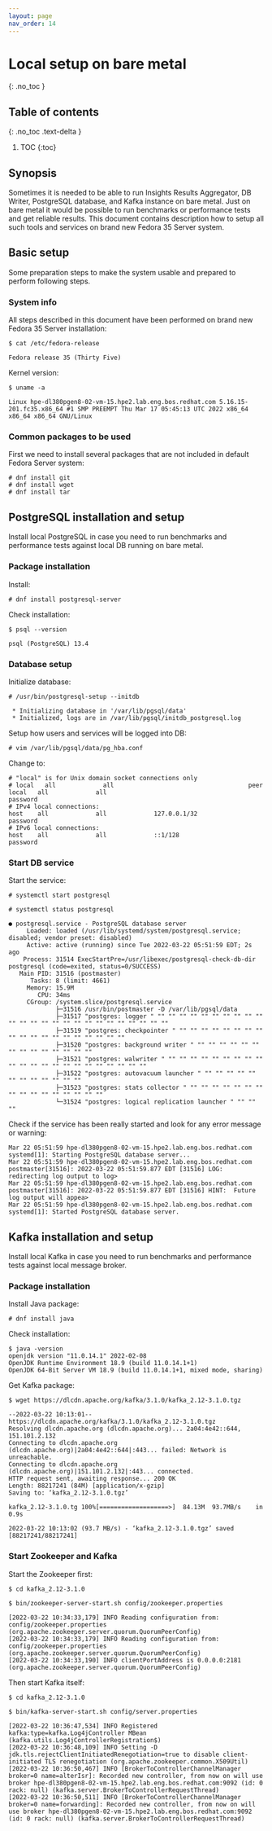 ```yaml
---
layout: page
nav_order: 14
---
```

# Local setup on bare metal
{: .no_toc }

## Table of contents
{: .no_toc .text-delta }

1. TOC
{:toc}



## Synopsis

Sometimes it is needed to be able to run Insights Results Aggregator, DB
Writer, PostgreSQL database, and Kafka instance on bare metal. Just on bare
metal it would be possible to run benchmarks or performance tests and get
reliable results. This document contains description how to setup all such
tools and services on brand new Fedora 35 Server system.



## Basic setup

Some preparation steps to make the system usable and prepared to perform
following steps.



### System info

All steps described in this document have been performed on brand new Fedora 35
Server installation:

```
$ cat /etc/fedora-release 

Fedora release 35 (Thirty Five)
```

Kernel version:

```
$ uname -a

Linux hpe-dl380pgen8-02-vm-15.hpe2.lab.eng.bos.redhat.com 5.16.15-201.fc35.x86_64 #1 SMP PREEMPT Thu Mar 17 05:45:13 UTC 2022 x86_64 x86_64 x86_64 GNU/Linux
```



### Common packages to be used

First we need to install several packages that are not included in default
Fedora Server system:

```
# dnf install git
# dnf install wget
# dnf install tar
```


## PostgreSQL installation and setup

Install local PostgreSQL in case you need to run benchmarks and performance
tests against local DB running on bare metal.



### Package installation

Install:

```
# dnf install postgresql-server
```

Check installation:

```
$ psql --version

psql (PostgreSQL) 13.4
```



### Database setup

Initialize database:

```
# /usr/bin/postgresql-setup --initdb

 * Initializing database in '/var/lib/pgsql/data'
 * Initialized, logs are in /var/lib/pgsql/initdb_postgresql.log
```

Setup how users and services will be logged into DB:

```
# vim /var/lib/pgsql/data/pg_hba.conf
```

Change to:

```
# "local" is for Unix domain socket connections only
# local   all             all                                     peer
local   all             all                                     password
# IPv4 local connections:
host    all             all             127.0.0.1/32            password
# IPv6 local connections:
host    all             all             ::1/128                 password
```



### Start DB service

Start the service:

```
# systemctl start postgresql

# systemctl status postgresql

● postgresql.service - PostgreSQL database server
     Loaded: loaded (/usr/lib/systemd/system/postgresql.service; disabled; vendor preset: disabled)
     Active: active (running) since Tue 2022-03-22 05:51:59 EDT; 2s ago
    Process: 31514 ExecStartPre=/usr/libexec/postgresql-check-db-dir postgresql (code=exited, status=0/SUCCESS)
   Main PID: 31516 (postmaster)
      Tasks: 8 (limit: 4661)
     Memory: 15.9M
        CPU: 34ms
     CGroup: /system.slice/postgresql.service
             ├─31516 /usr/bin/postmaster -D /var/lib/pgsql/data
             ├─31517 "postgres: logger " "" "" "" "" "" "" "" "" "" "" "" "" "" "" "" "" "" "" "" "" "" "" "" "" ""
             ├─31519 "postgres: checkpointer " "" "" "" "" "" "" "" "" "" "" "" "" "" "" "" "" "" "" ""
             ├─31520 "postgres: background writer " "" "" "" "" "" "" "" "" "" "" "" "" "" ""
             ├─31521 "postgres: walwriter " "" "" "" "" "" "" "" "" "" "" "" "" "" "" "" "" "" "" "" "" "" ""
             ├─31522 "postgres: autovacuum launcher " "" "" "" "" "" "" "" "" "" "" "" ""
             ├─31523 "postgres: stats collector " "" "" "" "" "" "" "" "" "" "" "" "" "" "" "" ""
             └─31524 "postgres: logical replication launcher " "" "" ""
```

Check if the service has been really started and look for any error message or warning:

```
Mar 22 05:51:59 hpe-dl380pgen8-02-vm-15.hpe2.lab.eng.bos.redhat.com systemd[1]: Starting PostgreSQL database server...
Mar 22 05:51:59 hpe-dl380pgen8-02-vm-15.hpe2.lab.eng.bos.redhat.com postmaster[31516]: 2022-03-22 05:51:59.877 EDT [31516] LOG:  redirecting log output to log>
Mar 22 05:51:59 hpe-dl380pgen8-02-vm-15.hpe2.lab.eng.bos.redhat.com postmaster[31516]: 2022-03-22 05:51:59.877 EDT [31516] HINT:  Future log output will appea>
Mar 22 05:51:59 hpe-dl380pgen8-02-vm-15.hpe2.lab.eng.bos.redhat.com systemd[1]: Started PostgreSQL database server.
```


## Kafka installation and setup

Install local Kafka in case you need to run benchmarks and performance
tests against local message broker.

### Package installation

Install Java package:

```
# dnf install java
```

Check installation:

```
$ java -version
openjdk version "11.0.14.1" 2022-02-08
OpenJDK Runtime Environment 18.9 (build 11.0.14.1+1)
OpenJDK 64-Bit Server VM 18.9 (build 11.0.14.1+1, mixed mode, sharing)
```

Get Kafka package:

```
$ wget https://dlcdn.apache.org/kafka/3.1.0/kafka_2.12-3.1.0.tgz

--2022-03-22 10:13:01--  https://dlcdn.apache.org/kafka/3.1.0/kafka_2.12-3.1.0.tgz
Resolving dlcdn.apache.org (dlcdn.apache.org)... 2a04:4e42::644, 151.101.2.132
Connecting to dlcdn.apache.org (dlcdn.apache.org)|2a04:4e42::644|:443... failed: Network is unreachable.
Connecting to dlcdn.apache.org (dlcdn.apache.org)|151.101.2.132|:443... connected.
HTTP request sent, awaiting response... 200 OK
Length: 88217241 (84M) [application/x-gzip]
Saving to: ‘kafka_2.12-3.1.0.tgz’

kafka_2.12-3.1.0.tg 100%[===================>]  84.13M  93.7MB/s    in 0.9s

2022-03-22 10:13:02 (93.7 MB/s) - ‘kafka_2.12-3.1.0.tgz’ saved [88217241/88217241]
```

### Start Zookeeper and Kafka

Start the Zookeeper first:

```
$ cd kafka_2.12-3.1.0

$ bin/zookeeper-server-start.sh config/zookeeper.properties

[2022-03-22 10:34:33,179] INFO Reading configuration from: config/zookeeper.properties (org.apache.zookeeper.server.quorum.QuorumPeerConfig)
[2022-03-22 10:34:33,179] INFO Reading configuration from: config/zookeeper.properties (org.apache.zookeeper.server.quorum.QuorumPeerConfig)
[2022-03-22 10:34:33,190] INFO clientPortAddress is 0.0.0.0:2181 (org.apache.zookeeper.server.quorum.QuorumPeerConfig)
```

Then start Kafka itself:

```
$ cd kafka_2.12-3.1.0

$ bin/kafka-server-start.sh config/server.properties

[2022-03-22 10:36:47,534] INFO Registered kafka:type=kafka.Log4jController MBean (kafka.utils.Log4jControllerRegistration$)
[2022-03-22 10:36:48,109] INFO Setting -D jdk.tls.rejectClientInitiatedRenegotiation=true to disable client-initiated TLS renegotiation (org.apache.zookeeper.common.X509Util)
[2022-03-22 10:36:50,467] INFO [BrokerToControllerChannelManager broker=0 name=alterIsr]: Recorded new controller, from now on will use broker hpe-dl380pgen8-02-vm-15.hpe2.lab.eng.bos.redhat.com:9092 (id: 0 rack: null) (kafka.server.BrokerToControllerRequestThread)
[2022-03-22 10:36:50,511] INFO [BrokerToControllerChannelManager broker=0 name=forwarding]: Recorded new controller, from now on will use broker hpe-dl380pgen8-02-vm-15.hpe2.lab.eng.bos.redhat.com:9092 (id: 0 rack: null) (kafka.server.BrokerToControllerRequestThread)
```

